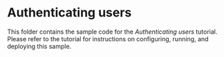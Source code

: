 # Authenticating users

This folder contains the sample code for the *Authenticating users*
tutorial. Please refer to the tutorial for instructions on configuring, running,
and deploying this sample.
